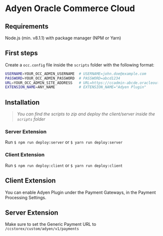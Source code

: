 # Adyen Oracle Commerce Cloud
## Requirements
Node.js (min. v8.1.1) with package manager (NPM or Yarn)
## First steps
Create a `occ.config` file inside the `scripts` folder with the following format:
```bash
USERNAME=YOUR_OCC_ADMIN_USERNAME  # USERNAME=john.doe@example.com
PASSWORD=YOUR_OCC_ADMIN_PASSWORD  # PASSWORD=abcd1234
URL=YOUR_OCC_ADMIN_SITE_ADDRESS   # URL=https://ccadmin-abcde.oracleoutsourcing.com
EXTENSION_NAME=ANY_NAME           # EXTENSION_NAME="Adyen Plugin"
```
## Installation
> _You can find the scripts to zip and deploy the client/server inside the `scripts` folder_
### Server Extension
Run `$ npm run deploy:server`  or `$ yarn run deploy:server`
### Client Extension
Run `$ npm run deploy:client` or `$ yarn run deploy:client`


## Client Extension
 You can enable Adyen Plugin under the Payment Gateways, in the Payment Processing Settings.
## Server Extension
 Make sure to set the Generic Payment URL to `/ccstorex/custom/adyen/v1/payments`
